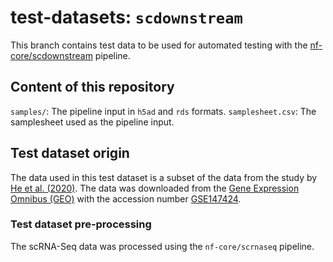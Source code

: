 # test-datasets: `scdownstream`

This branch contains test data to be used for automated testing with the [nf-core/scdownstream](https://github.com/nf-core/scdownstream) pipeline.

## Content of this repository

`samples/`: The pipeline input in `h5ad` and `rds` formats.
`samplesheet.csv`: The samplesheet used as the pipeline input.

## Test dataset origin

The data used in this test dataset is a subset of the data from the study by [He et al. (2020)](https://doi.org/10.1016/j.jaci.2020.01.042). The data was downloaded from the [Gene Expression Omnibus (GEO)](https://www.ncbi.nlm.nih.gov/geo/) with the accession number [GSE147424](https://www.ncbi.nlm.nih.gov/geo/query/acc.cgi?acc=GSE147424).

### Test dataset pre-processing
The scRNA-Seq data was processed using the `nf-core/scrnaseq` pipeline. 

